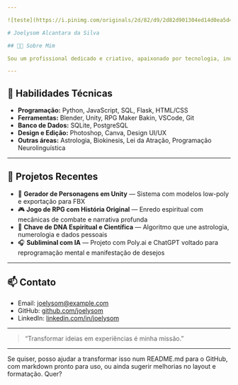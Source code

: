 ```yaml
---

![teste](https://i.pinimg.com/originals/2d/82/d9/2d82d901304ed14d0ea5d44c6d12dbac.gif)

# Joelysom Alcantara da Silva

## 👨‍💻 Sobre Mim

Sou um profissional dedicado e criativo, apaixonado por tecnologia, inovação e desenvolvimento de projetos que unem arte, ciência e espiritualidade. Tenho experiência em programação, desenvolvimento de jogos, design digital e ferramentas baseadas em inteligência artificial. Também crio projetos esotéricos e subliminares com foco em transformação pessoal.

---
```


## 🧠 Habilidades Técnicas

* **Programação:** Python, JavaScript, SQL, Flask, HTML/CSS
* **Ferramentas:** Blender, Unity, RPG Maker Bakin, VSCode, Git
* **Banco de Dados:** SQLite, PostgreSQL
* **Design e Edição:** Photoshop, Canva, Design UI/UX
* **Outras áreas:** Astrologia, Biokinesis, Lei da Atração, Programação Neurolinguística

---

## 🚀 Projetos Recentes

* 🔧 **Gerador de Personagens em Unity** — Sistema com modelos low-poly e exportação para FBX
* 🎮 **Jogo de RPG com História Original** — Enredo espiritual com mecânicas de combate e narrativa profunda
* 🧬 **Chave de DNA Espiritual e Científica** — Algoritmo que une astrologia, numerologia e dados pessoais
* 🎧 **Subliminal com IA** — Projeto com Poly.ai e ChatGPT voltado para reprogramação mental e manifestação de desejos

---

## 📫 Contato

* Email: [joelysom@example.com](mailto:joelysom@example.com)
* GitHub: [github.com/joelysom](https://github.com/joelysom)
* LinkedIn: [linkedin.com/in/joelysom](https://linkedin.com/in/joelysom)

---

> “Transformar ideias em experiências é minha missão.”

---

Se quiser, posso ajudar a transformar isso num README.md para o GitHub, com markdown pronto para uso, ou ainda sugerir melhorias no layout e formatação. Quer?
